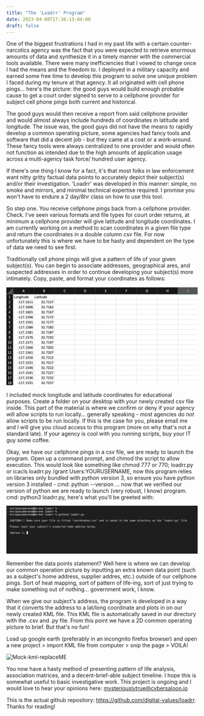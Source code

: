 ```yaml
---
title: "The 'Loadrr' Program"
date: 2023-04-08T17:36:13-04:00
draft: false
---
```


One of the biggest frustrations I had in my past life with a certain counter-narcotics agency was the fact that you were expected to retrieve enormous amounts of data and synthesize it in a timely manner with the commercial tools available. There were many inefficiencies that I vowed to change once I had the means and the freedom to. I deployed in a military capacity and earned some free time to develop this program to solve one unique problem I faced during my tenure at that agency. It all originated with cell phone pings... here's the picture: the good guys would build enough probable cause to get a court order signed to serve to a cellphone provider for subject cell phone pings both current and historical.

The good guys would then receive a report from said cellphone provider and would almost always include hundreds of coordinates in latitude and longitude. The issue was, the good guys did not have the means to rapidly develop a common operating picture, some agencies had fancy tools and software that did a decent job - but they came at a cost or a work-around. These fancy tools were always centralized to one provider and would often not function as intended due to the high amounts of application usage across a multi-agency task force/ hundred user agency.

If there's one thing I know for a fact, it's that most folks in law enforcement want nitty gritty factual data points to accurately depict their subject(s) and/or their investigation. 'Loadrr' was developed in this manner: simple, no smoke and mirrors, and minimal technical expertise required. I promise you won't have to endure a 2 day/8hr class on how to use this tool.

So step one. You receive cellphone pings back from a cellphone provider. Check. I've seen various formats and file types for court order returns, at minimum a cellphone provider will give latitude and longitude coordinates. I am currently working on a method to scan coordinates in a given file type and return the coordinates in a double column csv file. For now unfortunately this is where we have to be hasty and dependent on the type of data we need to see first.

Traditionally cell phone pings will give a pattern of life of your given subject(s). You can begin to associate addresses, geographical ares, and suspected addresses in order to continue developing your subject(s) more intimately. Copy, paste, and format your coordinates as follows:

![Mock_csv](mock_csv.png)

I included mock longitude and latitude coordinates for educational purposes. Create a folder on your desktop with your newly created csv file inside. This part of the material is where we confirm or deny if your agency will allow scripts to run locally... generally speaking - most agencies do *not* allow scripts to be run locally. If this is the case for you, please email me and I will give you cloud access to this program (more on why that's not a standard late). If your agency is cool with you running scripts, buy your IT guy some coffee.

Okay, we have our cellphone pings in a csv file, we are ready to launch the program. Open up a command prompt, and chmod the script to allow execution. This would look like something like chmod 777 or 770; loadrr.py or icacls loadrr.py /grant Users:YOURUSERNAME, now this program relies on libraries only bundled with python version 3, so ensure you have python version 3 installed - cmd: python --version ... now that we verified our version of python we are ready to launch (very robust, I know) program. cmd: python3 loadrr.py, here's what you'll be greeted with:

![loaddr 1st prompt](loadrr-.png)

Remember the data points statement? Well here is where we can develop our common operation picture by inputting an extra known data point (such as a subject's home address, supplier addres, etc.) outside of our cellphone pings. Sort of heat mapping, sort of pattern of life-ing, sort of just trying to make something out of nothing... government work, I know.

When we give our subject's address, the program is developed in a way that it converts the address to a lat/long coordinate and plots in on our newly created KML file. This KML file is automatically saved in our directory with the .csv and .py file. From this point we have a 2D common operating picture to brief. But that's no fun!

Load up google earth (preferably in an incongnito firefox browser) and open a new project > import KML file from computer > snip the page > VOILA!

![Mock-kml-replaceME](mock-kml.png)

You now have a hasty method of presenting pattern of life analysis, association matrices, and a decent-brief-able subject timeline. I hope this is somewhat useful to basic investigative work. This project is ongoing and I would love to hear your opinions here:
mysteriouslytrue@cybersaloon.io

This is the actual github repository:
https://github.com/digital-values/loadrr. Thanks for reading!